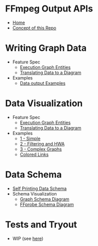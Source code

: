 <!-- First line gets deleted -->

# FFmpeg Output APIs

- [Home](Home.md)
- [Concept of this Repo](About/Concept-of-this-Repo.md)

#  Writing Graph Data 

- Feature Spec
    - [Execution Graph Entities](execution_graph/Execution-Graph-Entities.md)
    - [Translating Data to a Diagram](execution_graph/Translating-to-Diagram.md)
- Examples
    - [Data output Examples](https://github.com/softworkz/ffmpeg_output_apis/tree/master/examples)

# Data Visualization

- Feature Spec
    - [Execution Graph Entities](execution_graph/Execution-Graph-Entities.md)
    - [Translating Data to a Diagram](execution_graph/Translating-to-Diagram.md)
- Examples
  - [1 - Simple](visualization/Graphs-Example1.md)
  - [2 - Filtering and HWA](visualization/Graphs-Example2.md)
  - [3 - Complex Graphs](visualization/Graphs-Example3.md)
  - [Colored Links](visualization/Graphs-Example3%20-Link-Coloring.md)


# Data Schema

- [Self Printing Data Schema](schema_writing/Self-Printing-Data-Schema.md)
- Schema Visualization
  - [Graph Schema Diagram](visualization/Graphs-Schema-Diagram.md)
  - [FFprobe Schema Diagram](visualization/FFprobe-Schema-Diagram.md)

#  Tests and Tryout

- WIP (see [here](https://github.com/softworkz/ffmpeg_output_apis/tree/master/tests))



